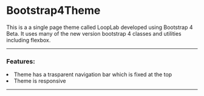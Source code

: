 # Bootstrap4Theme
This is a a single page theme called LoopLab developed using Bootstrap 4 Beta. It uses many of the new version bootstrap 4 classes and utilities including flexbox.
<hr>
<h3>Features:</h3>
<li>Theme has a trasparent navigation bar which is fixed at the top</li>
<li>Theme is responsive </li>
<hr>
<img src="" />
<img src="" />
<img src="" />
<img src="" />
<img src="" />
<img src="" />

